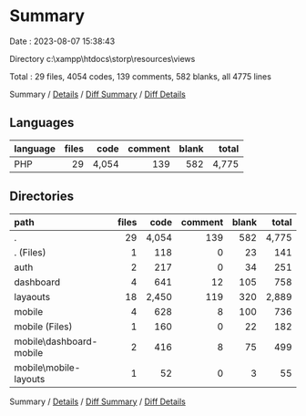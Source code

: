 # Summary

Date : 2023-08-07 15:38:43

Directory c:\\xampp\\htdocs\\storp\\resources\\views

Total : 29 files,  4054 codes, 139 comments, 582 blanks, all 4775 lines

Summary / [Details](details.md) / [Diff Summary](diff.md) / [Diff Details](diff-details.md)

## Languages
| language | files | code | comment | blank | total |
| :--- | ---: | ---: | ---: | ---: | ---: |
| PHP | 29 | 4,054 | 139 | 582 | 4,775 |

## Directories
| path | files | code | comment | blank | total |
| :--- | ---: | ---: | ---: | ---: | ---: |
| . | 29 | 4,054 | 139 | 582 | 4,775 |
| . (Files) | 1 | 118 | 0 | 23 | 141 |
| auth | 2 | 217 | 0 | 34 | 251 |
| dashboard | 4 | 641 | 12 | 105 | 758 |
| layaouts | 18 | 2,450 | 119 | 320 | 2,889 |
| mobile | 4 | 628 | 8 | 100 | 736 |
| mobile (Files) | 1 | 160 | 0 | 22 | 182 |
| mobile\\dashboard-mobile | 2 | 416 | 8 | 75 | 499 |
| mobile\\mobile-layouts | 1 | 52 | 0 | 3 | 55 |

Summary / [Details](details.md) / [Diff Summary](diff.md) / [Diff Details](diff-details.md)